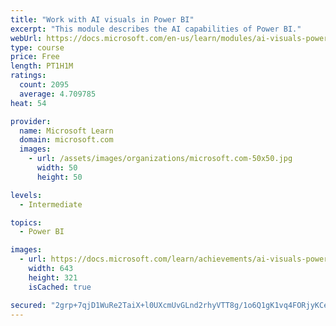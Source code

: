 ```yaml
---
title: "Work with AI visuals in Power BI"
excerpt: "This module describes the AI capabilities of Power BI."
webUrl: https://docs.microsoft.com/en-us/learn/modules/ai-visuals-power-bi/
type: course
price: Free
length: PT1H1M
ratings:
  count: 2095
  average: 4.709785
heat: 54

provider:
  name: Microsoft Learn
  domain: microsoft.com
  images:
    - url: /assets/images/organizations/microsoft.com-50x50.jpg
      width: 50
      height: 50

levels:
  - Intermediate

topics:
  - Power BI

images:
  - url: https://docs.microsoft.com/learn/achievements/ai-visuals-power-bi-social.png
    width: 643
    height: 321
    isCached: true

secured: "2grp+7qjD1WuRe2TaiX+l0UXcmUvGLnd2rhyVTT8g/1o6Q1gK1vq4FORjyKCeuGqq3hQL7gXshdEey4pKugJOLj2vqXpdPZnLPixEHg/MU3JXGaBrEHgY1jmOOWCEdjlyiJb8h+DicL4KrUGT5t17tXvRgNwV83YUB3rb01mkpICtgE4G65U7M/EF/ylnJeiu/6XUAeqZFLxD0GgejC/7ju3vICmI+7OJ4zsdQ0Z7iKVUFHlJHWH6hEwfKQOTVkiCUSIxWchkGnyLt9tGrJirh1lcxjWlKADSLnmqZgVCxTa29t6/OBwqqOsoSUxkGtxIHQnpim5Bg8+gaV61XLmyYLLQlDfY1cJRsRR95ne+8wtF7UZR/+r9DwAP6H24DmNet7FsH0NnTLhfjxl/PfBewUuB0GiGKhiIiwRfxrP+5o=;FDaGspd8lIv5JRlT9IdpaA=="
---
```


